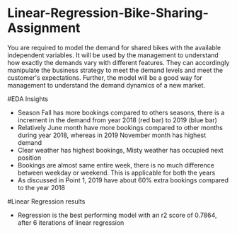 # Linear-Regression-Bike-Sharing-Assignment
You are required to model the demand for shared bikes with the available independent variables. It will be used by the management to understand how exactly the demands vary with different features. They can accordingly manipulate the business strategy to meet the demand levels and meet the customer's expectations. Further, the model will be a good way for management to understand the demand dynamics of a new market. 

#EDA Insights
- Season Fall has more bookings compared to others seasons, there is a increment in the demand from year 2018 (red bar) to 2019 (blue bar)
- Relatively June month have more bookings compared to other months during year 2018, whereas in 2019 November month has highest demand
- Clear weather has highest bookings, Misty weather has occupied next position
- Bookings are almost same entire week, there is no much difference between weekday or weekend. This is applicable for both the years
- As discussed in Point 1, 2019 have about 60% extra bookings compared to the year 2018

#Linear Regression results
- Regression is the best performing model with an r2 score of 0.7864, after 6 iterations of linear regression
